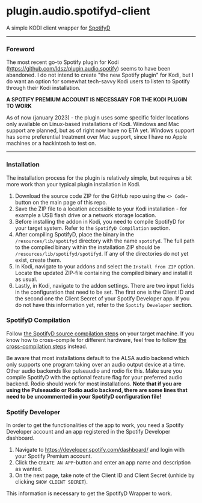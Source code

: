 # plugin.audio.spotifyd-client
A simple KODI client wrapper for [SpotifyD](https://github.com/Spotifyd/spotifyd)

---

### Foreword

The most recent go-to Spotify plugin for Kodi (https://github.com/ldsz/plugin.audio.spotify) seems to have been abandoned. I do not intend to create "the new Spotify plugin" for Kodi, but I do want an option for somewhat tech-savvy Kodi users to listen to Spotify through their Kodi installation.

**A SPOTIFY PREMIUM ACCOUNT IS NECESSARY FOR THE KODI PLUGIN TO WORK**

As of now (january 2023) - the plugin uses some specific folder locations only available on Linux-based installations of Kodi. Windows and Mac support are planned, but as of right now have no ETA yet. Windows support has some preferential treatment over Mac support, since I have no Apple machines or a hackintosh to test on.

---

### Installation

The installation process for the plugin is relatively simple, but requires a bit more work than your typical plugin installation in Kodi.

1. Download the source code ZIP for the GitHub repo using the `<> Code`-button on the main page of this repo.
1. Save the ZIP file to a location accessible to your Kodi installation - for example a USB flash drive or a network storage location.
1. Before installing the addon in Kodi, you need to compile SpotifyD for your target system. Refer to the `SpotifyD Compilation` section.
1. After compiling SpotifyD, place the binary in the `/resources/lib/spotifyd` directory with the name `spotifyd`. The full path to the compiled binary within the installation ZIP should be `/resources/lib/spotifyd/spotifyd`. If any of the directories do not yet exist, create them.
1. In Kodi, navigate to your addons and select the `Install from ZIP` option. Locate the updated ZIP-file containing the compiled binary and install it as usual.
1. Lastly, in Kodi, navigate to the addon settings. There are two input fields in the configuration that need to be set. The first one is the Client ID and the second one the Client Secret of your Spotify Developer app. If you do not have this information yet, refer to the `Spotify Developer` section.

### SpotifyD Compilation

Follow [the SpotifyD source compilation steps](https://spotifyd.github.io/spotifyd/installation/index.html) on your target machine. If you know how to cross-compile for different hardware, feel free to follow [the cross-compilation steps](https://github.com/Spotifyd/spotifyd/wiki/Cross-Compiling-on-Ubuntu) instead.

Be aware that most installations default to the ALSA audio backend which only supports one program taking over an audio output device at a time. Other audio backends like pulseaudio and rodio fix this. Make sure you compile SpotifyD with the optional feature flag for your preferred audio backend. Rodio should work for most installations. **Note that if you are using the Pulseaudio or Rodio audio backend, there are some lines that need to be uncommented in your SpotifyD configuration file!**

### Spotify Developer

In order to get the functionalities of the app to work, you need a Spotify Developer account and an app registered in the Spotify Developer dashboard.

1. Navigate to https://developer.spotify.com/dashboard/ and login with your Spotify Premium account.
1. Click the `CREATE AN APP`-button and enter an app name and description as wanted.
1. On the next page, take note of the Client ID and Client Secret (unhide by clicking `SHOW CLIENT SECRET`).

This information is necessary to get the SpotifyD Wrapper to work.
